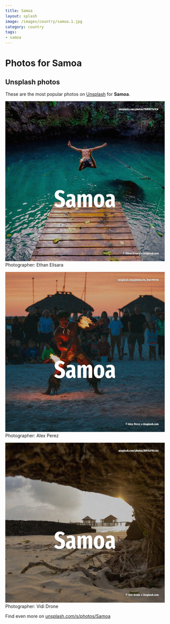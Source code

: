 ```yaml
---
title: Samoa
layout: splash
image: /images/country/samoa.1.jpg
category: country
tags:
- samoa
---
```

# Photos for Samoa
 
## Unsplash photos
These are the most popular photos on [Unsplash](https://unsplash.com) for **Samoa**.
 
![Samoa](/images/country/samoa.1.jpg)
Photographer:  Ethan Elisara
 
![Samoa](/images/country/samoa.2.jpg)
Photographer:  Alex Perez
 
![Samoa](/images/country/samoa.3.jpg)
Photographer:  Vidi Drone
 
Find even more on [unsplash.com/s/photos/Samoa](https://unsplash.com/s/photos/Samoa)
 
